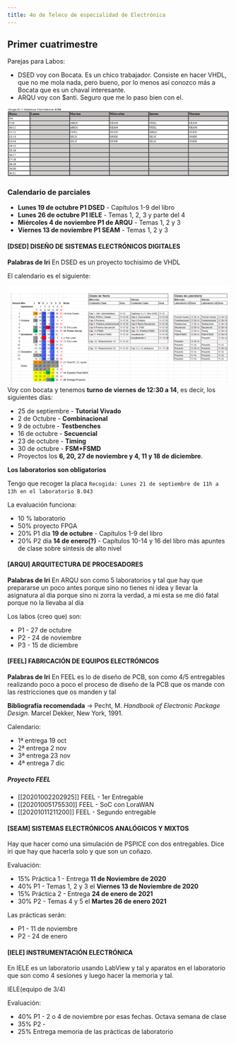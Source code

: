 ```yaml
---
title: 4o de Teleco de especialidad de Electrónica
---
```


## Primer cuatrimestre

Parejas para Labos:
* DSED voy con Bocata. Es un chico trabajador. Consiste en hacer VHDL, que no me mola nada, pero bueno, por lo menos así conozco más a Bocata que es un chaval interesante.
* ARQU voy con $anti. Seguro que me lo paso bien con el.

![](./media/20200923/1.png)

### Calendario de parciales

* **Lunes 19 de octubre P1 DSED** - Capítulos 1-9 del libro
* **Lunes 26 de octubre P1 IELE** - Temas 1, 2, 3 y parte del 4
* **Miércoles 4 de noviembre P1 de ARQU** - Temas 1, 2 y 3
* **Viernes 13 de noviembre P1 SEAM** - Temas 1, 2 y 3

#### [DSED] DISEÑO DE SISTEMAS ELECTRÓNICOS DIGITALES

**Palabras de Iri** En DSED es un proyecto tochisimo de VHDL

El calendario es el siguiente:

![](./media/20200921/1.png)
Voy con bocata y tenemos **turno de viernes de 12:30 a 14**, es decir, los siguientes días:
* 25 de septiembre - **Tutorial Vivado**
* 2 de Octubre - **Combinacional**
* 9 de octubre - **Testbenches**
* 16 de octubre - **Secuencial**
* 23 de octubre - **Timing**
* 30 de octubre - **FSM+FSMD**
* Proyectos los **6, 20, 27 de noviembre y 4, 11 y 18 de diciembre**.

**Los laboratorios son obligatorios**

Tengo que recoger la placa `Recogida: Lunes 21 de septiembre de 11h a 13h en el laboratorio B.043`

La evaluación funciona:
* 10 % laboratorio
* 50% proyecto FPGA
* 20% P1 día **19 de octubre** -  Capítulos 1-9 del libro
* 20% P2 día **14 de enero(?)** - Capítulos 10-14 y 16 del libro más apuntes de clase sobre síntesis de alto nivel

#### [ARQU] ARQUITECTURA DE PROCESADORES

**Palabras de Iri** En ARQU son como 5 laboratorios y tal que hay que prepararse un poco antes porque sino no tienes ni idea y llevar la asignatura al dia porque sino ni zorra la verdad, a mi esta se me dió fatal porque no la llevaba al día

Los labos (creo que) son:
* P1 - 27 de octubre
* P2 - 24 de noviembre
* P3 - 15 de diciembre

#### [FEEL] FABRICACIÓN DE EQUIPOS ELECTRÓNICOS

**Palabras de Iri** En FEEL es lo de diseño de PCB, son como 4/5 entregables realizando poco a poco el proceso de diseño de la PCB que os mande con las restricciones que os manden y tal

**Bibliografía recomendada** -> Pecht, M. _Handbook of Electronic Package Design._ Marcel Dekker, New York, 1991.

Calendario:
* 1ª entrega 19 oct
* 2ª entrega 2 nov
* 3ª entrega 23 nov
* 4ª entrega 7 dic

##### Proyecto FEEL

* [[20201002202925]] FEEL - 1er Entregable
* [[20201005175530]] FEEL - SoC con LoraWAN
* [[20201011211200]] FEEL - Segundo entregable

#### [SEAM] SISTEMAS ELECTRÓNICOS ANALÓGICOS Y MIXTOS

Hay que hacer como una simulación de PSPICE con dos entregables. Dice iri que hay que hacerla solo y que son un coñazo.

Evaluación:
* 15% Práctica 1 - Entrega **11 de Noviembre de 2020**
* 40% P1 - Temas 1, 2 y 3 el **Viernes 13 de Noviembre de 2020**
* 15% Práctica 2 - Entrega **24 de enero de 2021**
* 30% P2 - Temas 4 y 5 el **Martes 26 de enero 2021**

Las prácticas serán:
* P1 - 11 de noviembre
* P2 - 24 de enero

#### [IELE] INSTRUMENTACIÓN ELECTRÓNICA

En IELE es un laboratorio usando LabView y tal y aparatos en el laboratorio que son como 4 sesiones y luego hacer la memoria y tal.

 IELE(equipo de 3/4)
 
 Evaluación:
 * 40% P1 - 2 o 4 de noviembre por esas fechas. Octava semana de clase
 * 35% P2 - 
 * 25% Entrega memoria de las prácticas de laboratorio